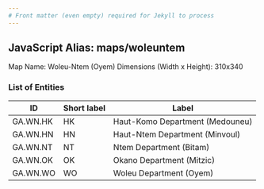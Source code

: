 ```yaml
---
# Front matter (even empty) required for Jekyll to process
---
```


## JavaScript Alias: maps/woleuntem

Map Name: Woleu-Ntem (Oyem)
Dimensions (Width x Height): 310x340

### List of Entities

| ID       | Short label | Label                           |
| -------- | ----------- | ------------------------------- |
| GA.WN.HK | HK          | Haut-Komo Department (Medouneu) |
| GA.WN.HN | HN          | Haut-Ntem Department (Minvoul)  |
| GA.WN.NT | NT          | Ntem Department (Bitam)         |
| GA.WN.OK | OK          | Okano Department (Mitzic)       |
| GA.WN.WO | WO          | Woleu Department (Oyem)         |
